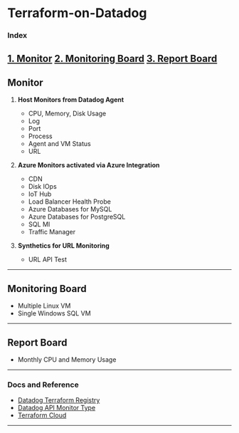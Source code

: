 # Terraform-on-Datadog

### Index
[1. Monitor](https://github.com/jjunghee816/Terraform-on-Datadog#monitor)
[2. Monitoring Board](https://github.com/jjunghee816/Terraform-on-Datadog#monitoring-board)
[3. Report Board](https://github.com/jjunghee816/Terraform-on-Datadog#report-board)
---

## Monitor
1. **Host Monitors from Datadog Agent**
    - CPU, Memory, Disk Usage
    - Log
    - Port
    - Process
    - Agent and VM Status
    - URL

2. **Azure Monitors activated via Azure Integration**
    - CDN
    - Disk IOps
    - IoT Hub
    - Load Balancer Health Probe
    - Azure Databases for MySQL
    - Azure Databases for PostgreSQL
    - SQL MI
    - Traffic Manager

3. **Synthetics for URL Monitoring**
    - URL API Test
---

## Monitoring Board
- Multiple Linux VM
- Single Windows SQL VM
---

## Report Board
- Monthly CPU and Memory Usage
---

### Docs and Reference
- [Datadog Terraform Registry](https://registry.terraform.io/providers/DataDog/datadog/latest/docs)
- [Datadog API Monitor Type](https://docs.datadoghq.com/api/latest/monitors/#create-a-monitor)
- [Terraform Cloud](https://app.terraform.io/app/MSP_Works/workspaces)
---